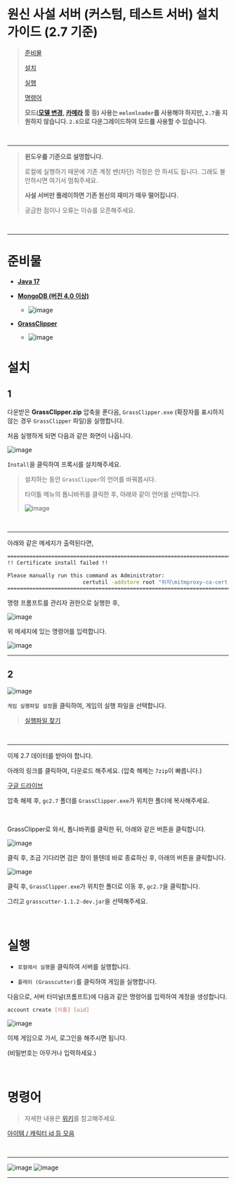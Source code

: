 # 원신 사설 서버 (커스텀, 테스트 서버) 설치 가이드 (2.7 기준)

> [준비물](#준비물)
>
> [설치](#설치)
>
> [실행](#실행)
> 
> [명령어](#명령어)
> 
> **모드([모델 변경](https://github.com/portra400nc/ModelChanger), [카메라](https://github.com/portra400nc/CameraTools) 툴 등) 사용는 `melonloader`를 사용해야 하지만, `2.7`을 지원하지 않습니다. `2.6`으로 다운그레이드하여 모드를 사용할 수 있습니다.**

<br>

---

> **윈도우를 기준으로 설명합니다.**
>
> 로컬에 실행하기 때문에 기존 계정 밴(차단) 걱정은 안 하셔도 됩니다.
> 그래도 불안하시면 여기서 멈춰주세요.
>
> **사설 서버만 플레이하면 기존 원신의 재미가 매우 떨어집니다.**
> 
> 궁금한 점이나 오류는 이슈를 오픈해주세요.

<br>

---

# 준비물

- [**Java 17**](https://www.oracle.com/java/technologies/javase/jdk17-archive-downloads.html)

- [**MongoDB (버전 4.0 이상)**](https://www.mongodb.com/try/download/community)
  - ![image](image/mongodb.png)

- [**GrassClipper**](https://github.com/Grasscutters/GrassClipper/releases/tag/v0.9.10)
  - ![image](image/grassclipper.png)

# 설치

## 1

다운받은 **GrassClipper.zip** 압축을 푼다음, `GrassClipper.exe` (확장자를 표시하지 않는 경우 `GrassClipper` 파일)을 실행합니다.

처음 실행하게 되면 다음과 같은 화면이 나옵니다.

![image](image/grassclipper2.png)

`Install`을 클릭하여 프록시를 설치해주세요.

> 설치하는 동안 `GrassClipper`의 언어를 바꿔봅시다.
>
> 타이틀 메뉴의 톱니바퀴를 클릭한 후, 아래와 같이 언어를 선택합니다.
>
> ![image](image/grassclipper3.png)

<br>

---

아래와 같은 메세지가 출력된다면,

```sh
============================================================================================================
!! Certificate install failed !!

Please manually run this command as Administrator:
                        certutil -addstore root "위치\mitmproxy-ca-cert.cer"
============================================================================================================
```

명령 프롬프트를 관리자 권한으로 실행한 후,

![image](image/cmd.png)

위 메세지에 있는 명령어를 입력합니다.

![image](image/cmd2.png)

---

## 2

![image](image/grassclipper4.png)

`게임 실행파일 설정`을 클릭하여, 게임의 실행 파일을 선택합니다.

> [실행파일 찾기](genshin_path.md)

<br>

---

이제 2.7 데이터를 받아야 합니다.

아래의 링크를 클릭하여, 다운로드 해주세요. (압축 해제는 `7zip`이 빠릅니다.)

[구글 드라이브](https://drive.google.com/file/d/1EZ13D8U_zFBqm50tSxXlrdF0kJeuwWLX/view?usp=sharing)

압축 해제 후, `gc2.7` 폴더를 `GrassClipper.exe`가 위치한 폴더에 복사해주세요.

<br>

GrassClipper로 와서, 톱니바퀴를 클릭한 뒤, 아래와 같은 버튼을 클릭합니다.

![image](image/grassclipper5.png)

클릭 후, 조금 기다리면 검은 창이 뜰텐데
바로 종료하신 후, 아래의 버튼을 클릭합니다.

![image](image/grassclipper6.png)

클릭 후, `GrassClipper.exe`가 위치한 폴더로 이동 후, `gc2.7`을 클릭합니다.

그리고 `grasscutter-1.1.2-dev.jar`을 선택해주세요.

<br>

# 실행

* `로컬에서 실행`을 클릭하여 서버를 실행합니다.

* `플레이 (Grasscutter)`를 클릭하여 게임을 실행합니다.

다음으로, 서버 터미널(프롬프트)에 다음과 같은 명령어를 입력하여 계정을 생성합니다.

```sh
account create [이름] [uid]
```

![image](image/server.png)

이제 게임으로 가서, 로그인을 해주시면 됩니다.

(비밀번호는 아무거나 입력하세요.)

<br>

# 명령어

> 자세한 내용은 [위키](https://github.com/Grasscutters/Grasscutter/wiki/Commands)를 참고해주세요.

[아이템 / 캐릭터 id 등 모음](Handbook.txt)

<br>

---

![image](https://cdn.discordapp.com/attachments/923192998177701898/983594496195440650/1.png)
![image](https://cdn.discordapp.com/attachments/923192998177701898/983594496761675796/2.png)

---
